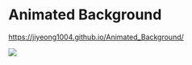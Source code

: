# Animated Background

https://jiyeong1004.github.io/Animated_Background/

<a href="https://www.youtube.com/watch?v=_eGgLivujtc&t=75s"><img src="https://img.shields.io/badge/YouTube-FF0000?style=for-the-badge&logo=youtube&logoColor=white"></a>
